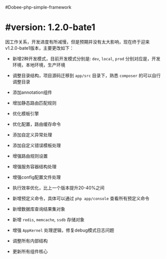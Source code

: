 #Dobee-php-simple-framework

#version: 1.2.0-bate1
===========================

因工作关系，开发进度有所减慢，但是预期并没有太大影响，现在终于迎来v1.2.0-bate1版本，主要更改如下：

* 新增2种开发模式，目前开发模式分别是: `dev`, `local`, `prod` 分别对应是，开发环境，本地环境，生产环境

* 调整目录结构，项目源码迁移到 `app/src` 目录下，熟悉 `composer` 的可以自行调整目录

* 添加annotation组件

* 增加静态路由匹配规则

* 优化模板引擎

* 优化配置，路由缓存命令

* 添加自定义异常处理

* 添加自定义错误模板处理

* 增强路由规则设置

* 增强服务容器结构处理

* 增强config配置文件处理

* 执行效率优化，比上一个版本提升20-40%之间

* 新增预定义命令，具体可以通过 `php app/console` 查看所有预定义命令

* 新增数据库查询结果集对象

* 新增 `redis`, `memcache`, `ssdb` 存储对象

* 增强 `AppKernel` 处理逻辑，修复debug模式日志问题

* 调整所有内部结构

* 更新所有组件核心